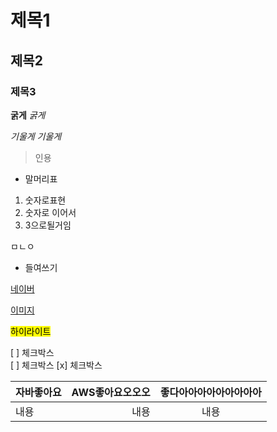<!-- 인식이 안되는글 컨트롤+/ (주석) -->

# 제목1
## 제목2
### 제목3
**굵게**
_굵게_    

*기울게*
_기울게_
> 인용
* 말머리표
1. 숫자로표현
2. 숫자로 이어서
12. 3으로될거임

ㅁㄴㅇ
* 들여쓰기 
<!-- 들여쓰기는 1부터 시작 -->


[네이버](https://naver.com)


[이미지](https://www.google.com/url?sa=i&url=https%3A%2F%2Fwww.utoimage.com%2F%3Fm%3Dgoods.free%26mode%3Dview%26idx%3D22250682&psig=AOvVaw1JbhLNG0Og9Q5yWq_2QQ90&ust=1753946258145000&source=images&cd=vfe&opi=89978449&ved=0CBUQjRxqFwoTCICFjI-F5I4DFQAAAAAdAAAAABAE)


<mark>하이라이트

[ ] 체크박스  
[ ] 체크박스
[x] 체크박스

|자바좋아요|AWS좋아요오오오|좋다아아아아아아아아아|
|:------|-----------:|:---------------:|
|내용    |내용         |내용